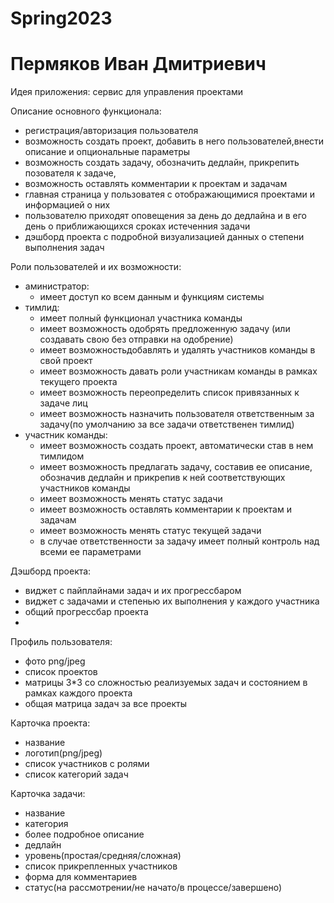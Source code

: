 # Spring2023
# Пермяков Иван Дмитриевич

Идея приложения: сервис для управления проектами

Описание основного функционала:
- регистрация/авторизация пользователя
- возможность создать проект, добавить в него пользователей,внести описание и опциональные параметры
- возможность создать задачу, обозначить дедлайн, прикрепить позователя к задаче,
- возможность оставлять комментарии к проектам и задачам
- главная страница у пользоватея с отображающимися проектами и информацией о них
- пользователю приходят оповещения за день до дедлайна и в его день о приближающихся сроках истеченния задачи
- дэшборд проекта с подробной визуализацией данных о степени выполнения задач

Роли пользователей и их возможности:
- аминистратор:
  - имеет доступ ко всем данным и функциям системы
- тимлид:
  - имеет полный функционал участника команды
  - имеет возможность одобрять предложенную задачу (или создавать свою без отправки на одобрение)
  - имеет возможностьдобавлять и удалять участников команды в свой проект
  - имеет возможность давать роли участникам команды в рамках текущего проекта
  - имеет возможность переопределить список привязанных к задаче лиц
  - имеет возможность назначить пользователя ответственным за задачу(по умолчанию за все задачи ответственен тимлид)
- участник команды:
  - имеет возможность создать проект, автоматически став в нем тимлидом
  - имеет возможность предлагать задачу, составив ее описание, обозначив дедлайн и прикрепив к ней соответствующих участников команды
  - имеет возможность менять статус задачи
  - имеет возможность оставлять комментарии к проектам и задачам
  - имеет возможность менять статус текущей задачи
  - в случае ответственности за задачу имеет полный контроль над всеми ее параметрами

Дэшборд проекта:
  - виджет с пайплайнами задач и их прогрессбаром
  - виджет с задачами и степенью их выполнения у каждого участника
  - общий прогрессбар проекта
  - 
Профиль пользователя:
  - фото png/jpeg
  - список проектов
  - матрицы 3*3 со сложностью реализуемых задач и состоянием в рамках каждого проекта
  - общая матрица задач за все проекты

Карточка проекта:
  - название
  - логотип(png/jpeg)
  - список участников с ролями
  - список категорий задач

Карточка задачи:
  - название
  - категория
  - более подробное описание
  - дедлайн
  - уровень(простая/средняя/сложная)
  - список прикрепленных участников
  - форма для комментариев
  - статус(на рассмотрении/не начато/в процессе/завершено)
  
